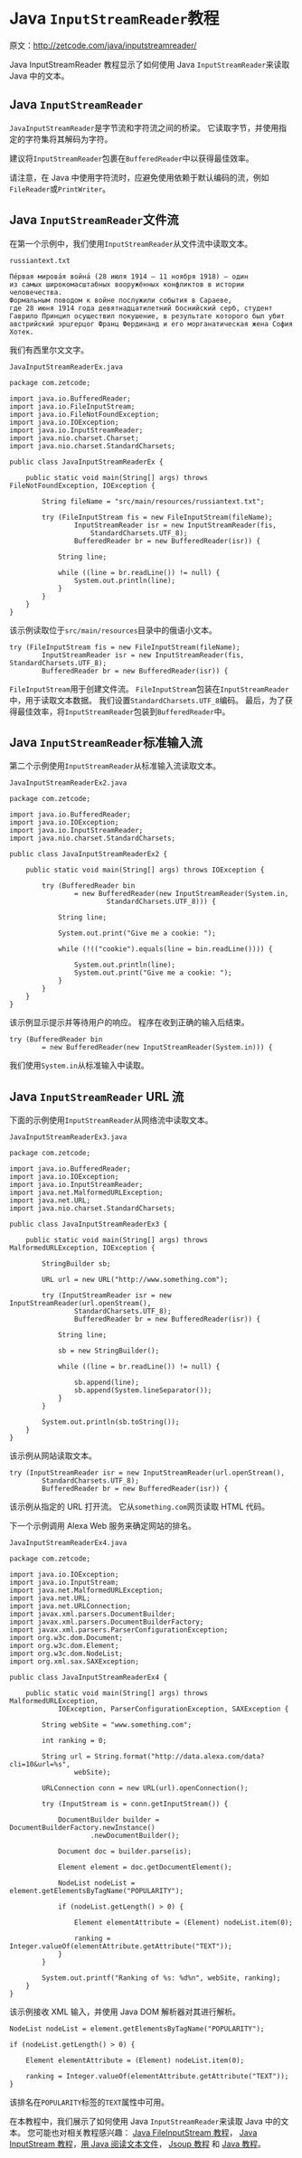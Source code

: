 # Java `InputStreamReader`教程

原文：http://zetcode.com/java/inputstreamreader/

Java InputStreamReader 教程显示了如何使用 Java `InputStreamReader`来读取 Java 中的文本。

## Java `InputStreamReader`

`JavaInputStreamReader`是字节流和字符流之间的桥梁。 它读取字节，并使用指定的字符集将其解码为字符。

建议将`InputStreamReader`包裹在`BufferedReader`中以获得最佳效率。

请注意，在 Java 中使用字符流时，应避免使用依赖于默认编码的流，例如`FileReader`或`PrintWriter`。

## Java `InputStreamReader`文件流

在第一个示例中，我们使用`InputStreamReader`从文件流中读取文本。

`russiantext.txt`

```
Пе́рвая мирова́я война́ (28 июля 1914 — 11 ноября 1918) — один 
из самых широкомасштабных вооружённых конфликтов в истории человечества.
Формальным поводом к войне послужили события в Сараеве, 
где 28 июня 1914 года девятнадцатилетний боснийский серб, студент 
Гаврило Принцип осуществил покушение, в результате которого был убит 
австрийский эрцгерцог Франц Фердинанд и его морганатическая жена София Хотек.

```

我们有西里尔文文字。

`JavaInputStreamReaderEx.java`

```
package com.zetcode;

import java.io.BufferedReader;
import java.io.FileInputStream;
import java.io.FileNotFoundException;
import java.io.IOException;
import java.io.InputStreamReader;
import java.nio.charset.Charset;
import java.nio.charset.StandardCharsets;

public class JavaInputStreamReaderEx {

    public static void main(String[] args) throws FileNotFoundException, IOException {

        String fileName = "src/main/resources/russiantext.txt";

        try (FileInputStream fis = new FileInputStream(fileName);
                InputStreamReader isr = new InputStreamReader(fis, 
                    StandardCharsets.UTF_8);
                BufferedReader br = new BufferedReader(isr)) {

            String line;

            while ((line = br.readLine()) != null) {
                System.out.println(line);
            }
        }
    }
}

```

该示例读取位于`src/main/resources`目录中的俄语小文本。

```
try (FileInputStream fis = new FileInputStream(fileName);
        InputStreamReader isr = new InputStreamReader(fis, StandardCharsets.UTF_8);
        BufferedReader br = new BufferedReader(isr)) {

```

`FileInputStream`用于创建文件流。 `FileInputStream`包装在`InputStreamReader`中，用于读取文本数据。 我们设置`StandardCharsets.UTF_8`编码。 最后，为了获得最佳效率，将`InputStreamReader`包装到`BufferedReader`中。

## Java `InputStreamReader`标准输入流

第二个示例使用`InputStreamReader`从标准输入流读取文本。

`JavaInputStreamReaderEx2.java`

```
package com.zetcode;

import java.io.BufferedReader;
import java.io.IOException;
import java.io.InputStreamReader;
import java.nio.charset.StandardCharsets;

public class JavaInputStreamReaderEx2 {

    public static void main(String[] args) throws IOException {

        try (BufferedReader bin
                = new BufferedReader(new InputStreamReader(System.in, 
                        StandardCharsets.UTF_8))) {

            String line;

            System.out.print("Give me a cookie: ");

            while (!(("cookie").equals(line = bin.readLine()))) {

                System.out.println(line);
                System.out.print("Give me a cookie: ");
            }
        }
    }
}

```

该示例显示提示并等待用户的响应。 程序在收到正确的输入后结束。

```
try (BufferedReader bin
        = new BufferedReader(new InputStreamReader(System.in))) {

```

我们使用`System.in`从标准输入中读取。

## Java `InputStreamReader` URL 流

下面的示例使用`InputStreamReader`从网络流中读取文本。

`JavaInputStreamReaderEx3.java`

```
package com.zetcode;

import java.io.BufferedReader;
import java.io.IOException;
import java.io.InputStreamReader;
import java.net.MalformedURLException;
import java.net.URL;
import java.nio.charset.StandardCharsets;

public class JavaInputStreamReaderEx3 {

    public static void main(String[] args) throws MalformedURLException, IOException {

        StringBuilder sb;

        URL url = new URL("http://www.something.com");

        try (InputStreamReader isr = new InputStreamReader(url.openStream(),
                StandardCharsets.UTF_8);
                BufferedReader br = new BufferedReader(isr)) {

            String line;

            sb = new StringBuilder();

            while ((line = br.readLine()) != null) {

                sb.append(line);
                sb.append(System.lineSeparator());
            }
        }

        System.out.println(sb.toString());
    }
}

```

该示例从网站读取文本。

```
try (InputStreamReader isr = new InputStreamReader(url.openStream(),
        StandardCharsets.UTF_8);
        BufferedReader br = new BufferedReader(isr)) {

```

该示例从指定的 URL 打开流。 它从`something.com`网页读取 HTML 代码。

下一个示例调用 Alexa Web 服务来确定网站的排名。

`JavaInputStreamReaderEx4.java`

```
package com.zetcode;

import java.io.IOException;
import java.io.InputStream;
import java.net.MalformedURLException;
import java.net.URL;
import java.net.URLConnection;
import javax.xml.parsers.DocumentBuilder;
import javax.xml.parsers.DocumentBuilderFactory;
import javax.xml.parsers.ParserConfigurationException;
import org.w3c.dom.Document;
import org.w3c.dom.Element;
import org.w3c.dom.NodeList;
import org.xml.sax.SAXException;

public class JavaInputStreamReaderEx4 {

    public static void main(String[] args) throws MalformedURLException,
            IOException, ParserConfigurationException, SAXException {

        String webSite = "www.something.com";

        int ranking = 0;

        String url = String.format("http://data.alexa.com/data?cli=10&url=%s", 
                webSite);

        URLConnection conn = new URL(url).openConnection();

        try (InputStream is = conn.getInputStream()) {

            DocumentBuilder builder = DocumentBuilderFactory.newInstance()
                    .newDocumentBuilder();

            Document doc = builder.parse(is);

            Element element = doc.getDocumentElement();

            NodeList nodeList = element.getElementsByTagName("POPULARITY");

            if (nodeList.getLength() > 0) {

                Element elementAttribute = (Element) nodeList.item(0);

                ranking = Integer.valueOf(elementAttribute.getAttribute("TEXT"));
            }
        }

        System.out.printf("Ranking of %s: %d%n", webSite, ranking);
    }
}

```

该示例接收 XML 输入，并使用 Java DOM 解析器对其进行解析。

```
NodeList nodeList = element.getElementsByTagName("POPULARITY");

if (nodeList.getLength() > 0) {

    Element elementAttribute = (Element) nodeList.item(0);

    ranking = Integer.valueOf(elementAttribute.getAttribute("TEXT"));
}

```

该排名在`POPULARITY`标签的`TEXT`属性中可用。

在本教程中，我们展示了如何使用 Java `InputStreamReader`来读取 Java 中的文本。 您可能也对相关教程感兴趣： [Java FileInputStream 教程](/java/fileinputstream/)， [Java InputStream 教程](/java/inputstream/)，[用 Java 阅读文本文件](/articles/javareadtext/)， [Jsoup 教程](/java/jsoup/) 和 [Java 教程](/lang/java/)。